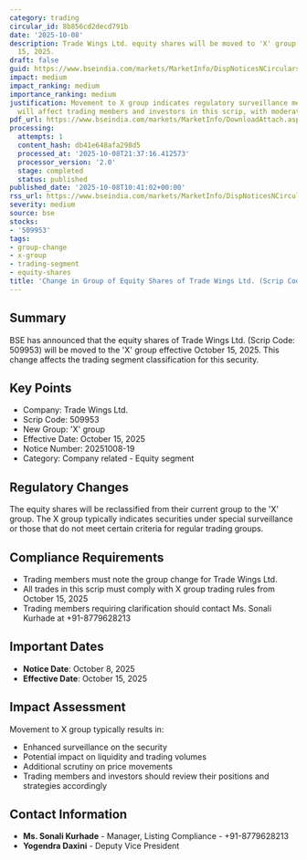 ```yaml
---
category: trading
circular_id: 8b856cd2decd791b
date: '2025-10-08'
description: Trade Wings Ltd. equity shares will be moved to 'X' group effective October
  15, 2025.
draft: false
guid: https://www.bseindia.com/markets/MarketInfo/DispNoticesNCirculars.aspx?Noticeid={1709D89F-77AD-44DC-B3C2-7B288922C3F9}&noticeno=20251008-19&dt=10/08/2025&icount=19&totcount=68&flag=0
impact: medium
impact_ranking: medium
importance_ranking: medium
justification: Movement to X group indicates regulatory surveillance measure that
  will affect trading members and investors in this scrip, with moderate market impact
pdf_url: https://www.bseindia.com/markets/MarketInfo/DownloadAttach.aspx?id=20251008-19&attachedId=
processing:
  attempts: 1
  content_hash: db41e648afa298d5
  processed_at: '2025-10-08T21:37:16.412573'
  processor_version: '2.0'
  stage: completed
  status: published
published_date: '2025-10-08T10:41:02+00:00'
rss_url: https://www.bseindia.com/markets/MarketInfo/DispNoticesNCirculars.aspx?Noticeid={1709D89F-77AD-44DC-B3C2-7B288922C3F9}&noticeno=20251008-19&dt=10/08/2025&icount=19&totcount=68&flag=0
severity: medium
source: bse
stocks:
- '509953'
tags:
- group-change
- x-group
- trading-segment
- equity-shares
title: 'Change in Group of Equity Shares of Trade Wings Ltd. (Scrip Code: 509953)'
---
```


## Summary

BSE has announced that the equity shares of Trade Wings Ltd. (Scrip Code: 509953) will be moved to the 'X' group effective October 15, 2025. This change affects the trading segment classification for this security.

## Key Points

- Company: Trade Wings Ltd.
- Scrip Code: 509953
- New Group: 'X' group
- Effective Date: October 15, 2025
- Notice Number: 20251008-19
- Category: Company related - Equity segment

## Regulatory Changes

The equity shares will be reclassified from their current group to the 'X' group. The X group typically indicates securities under special surveillance or those that do not meet certain criteria for regular trading groups.

## Compliance Requirements

- Trading members must note the group change for Trade Wings Ltd.
- All trades in this scrip must comply with X group trading rules from October 15, 2025
- Trading members requiring clarification should contact Ms. Sonali Kurhade at +91-8779628213

## Important Dates

- **Notice Date**: October 8, 2025
- **Effective Date**: October 15, 2025

## Impact Assessment

Movement to X group typically results in:
- Enhanced surveillance on the security
- Potential impact on liquidity and trading volumes
- Additional scrutiny on price movements
- Trading members and investors should review their positions and strategies accordingly

## Contact Information

- **Ms. Sonali Kurhade** - Manager, Listing Compliance - +91-8779628213
- **Yogendra Daxini** - Deputy Vice President